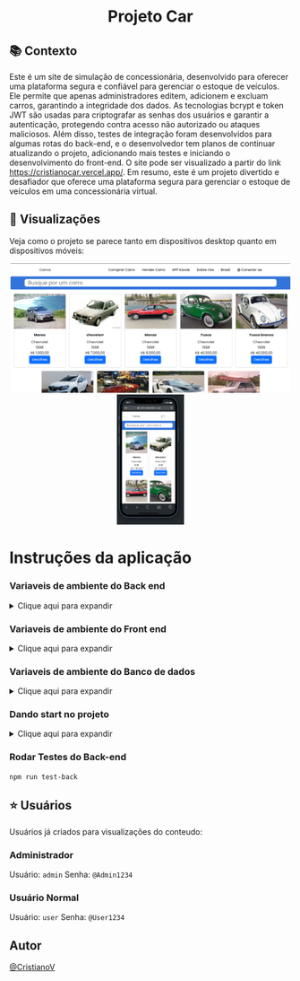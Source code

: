 <h1 align="center"> 
Projeto Car
</h1>

## :books: Contexto
Este é um site de simulação de concessionária, desenvolvido para oferecer uma plataforma segura e confiável para gerenciar o estoque de veículos. Ele permite que apenas administradores editem, adicionem e excluam carros, garantindo a integridade dos dados. As tecnologias bcrypt e token JWT são usadas para criptografar as senhas dos usuários e garantir a autenticação, protegendo contra acesso não autorizado ou ataques maliciosos. Além disso, testes de integração foram desenvolvidos para algumas rotas do back-end, e o desenvolvedor tem planos de continuar atualizando o projeto, adicionando mais testes e iniciando o desenvolvimento do front-end. O site pode ser visualizado a partir do link https://cristianocar.vercel.app/. Em resumo, este é um projeto divertido e desafiador que oferece uma plataforma segura para gerenciar o estoque de veículos em uma concessionária virtual.

## :art: Visualizações
Veja como o projeto se parece tanto em dispositivos desktop quanto em dispositivos móveis:

<p align="center">
   <img alt="Desktop" src="https://raw.githubusercontent.com/CristianoV/project-car/master/InicialDesktop.png" width="500px" />
    <img alt="Mobile" src="https://raw.githubusercontent.com/CristianoV/project-car/master/InicialMobile.png" width="120px" />
</p>

# Instruções da aplicação
### Variaveis de ambiente do Back end
<details>
  <summary>Clique aqui para expandir</summary>


```
PORT=   Porta de inicialização Ex: 3333
DB_URL=   Variavel de ambiente responsavel por seeders  Ex: http://localhost:3333/files/

PG_PASS=   Variavel de ambiente responsavel pela senha do banco de dados  Ex: admin
PG_USER=   Variavel de ambiente responsavel pelo usuario do banco  Ex: admin
PG_DB=   Nome do banco de dados  Ex: postgres_db
PGHOST=  Host do banco de dados  Ex: 127.0.0.1
PGPORT=  Porta de acesso ao banco de dados  Ex: 5432
```
</details>

### Variaveis de ambiente do Front end
<details>
  <summary>Clique aqui para expandir</summary>

```
NEXT_PUBLIC_API_URL=  Variavel de ambiente responsavel pelas requisições no banco de dados Ex: http://localhost:3333/
```
</details>

</details>

### Variaveis de ambiente do Banco de dados
<details>
  <summary>Clique aqui para expandir</summary>

```
PG_PASS= Senha do banco de dados
PG_USER= Usuario do banco de dados
PG_DB=   Nome do banco de dados postgress
```
</details>

### Dando start no projeto
<details>
  <summary>Clique aqui para expandir</summary>

### Iniciar Projeto com postgress instalado na maquina
```
npm start
```

### Iniciar Projeto sem postgress instalado na maquina
```
npm run start banco
npm start
```
</details>

### Rodar Testes do Back-end
```
npm run test-back
```

## :star: Usuários
Usuários já criados para visualizações do conteudo:

### Administrador
Usuário: `admin`
Senha: `@Admin1234`

### Usuário Normal
Usuário: `user`
Senha: `@User1234`

## Autor

[@CristianoV](https://www.github.com/CristianoV)

